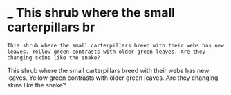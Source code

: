 # _      This shrub where the small carterpillars br

```other
This shrub where the small carterpillars breed with their webs has new leaves. Yellow green contrasts with older green leaves. Are they changing skins like the snake?
```

This shrub where the small carterpillars breed with their webs has new leaves. Yellow green contrasts with older green leaves. Are they changing skins like the snake?

